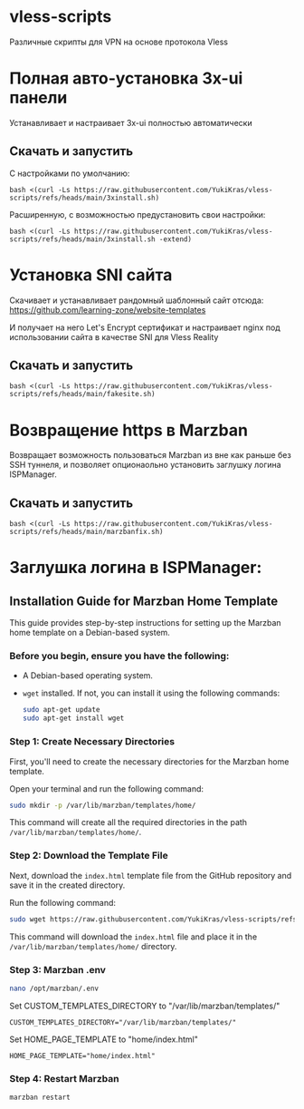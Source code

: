 # vless-scripts
Различные скрипты для VPN на основе протокола Vless

# Полная авто-установка 3x-ui панели
Устанавливает и настраивает 3x-ui полностью автоматически
## Скачать и запустить
С настройками по умолчанию:
```
bash <(curl -Ls https://raw.githubusercontent.com/YukiKras/vless-scripts/refs/heads/main/3xinstall.sh)
```
Расширенную, с возможностью предустановить свои настройки:
```
bash <(curl -Ls https://raw.githubusercontent.com/YukiKras/vless-scripts/refs/heads/main/3xinstall.sh -extend)
```

# Установка SNI сайта
Скачивает и устанавливает рандомный шаблонный сайт отсюда: https://github.com/learning-zone/website-templates

И получает на него Let's Encrypt сертификат и настраивает nginx под использовании сайта в качестве SNI для Vless Reality
## Скачать и запустить
```
bash <(curl -Ls https://raw.githubusercontent.com/YukiKras/vless-scripts/refs/heads/main/fakesite.sh)
```

# Возвращение https в Marzban
Возвращает возможность пользоваться Marzban из вне как раньше без SSH туннеля, и позволяет опционаольно установить заглушку логина ISPManager.
## Скачать и запустить
```
bash <(curl -Ls https://raw.githubusercontent.com/YukiKras/vless-scripts/refs/heads/main/marzbanfix.sh)
```

# Заглушка логина в ISPManager:

## Installation Guide for Marzban Home Template

This guide provides step-by-step instructions for setting up the Marzban home template on a Debian-based system.

### Before you begin, ensure you have the following:

- A Debian-based operating system.
- `wget` installed. If not, you can install it using the following commands:

  ```bash
  sudo apt-get update
  sudo apt-get install wget

### Step 1: Create Necessary Directories

First, you'll need to create the necessary directories for the Marzban home template.

Open your terminal and run the following command:

```bash
sudo mkdir -p /var/lib/marzban/templates/home/
```

This command will create all the required directories in the path `/var/lib/marzban/templates/home/`.

### Step 2: Download the Template File

Next, download the `index.html` template file from the GitHub repository and save it in the created directory.

Run the following command:

```bash
sudo wget https://raw.githubusercontent.com/YukiKras/vless-scripts/refs/heads/main/marzban-ispmgr/index.html -O /var/lib/marzban/templates/home/index.html
```

This command will download the `index.html` file and place it in the `/var/lib/marzban/templates/home/` directory.

### Step 3: Marzban .env

```bash
nano /opt/marzban/.env
```

Set CUSTOM_TEMPLATES_DIRECTORY to "/var/lib/marzban/templates/"
```
CUSTOM_TEMPLATES_DIRECTORY="/var/lib/marzban/templates/"
```

Set HOME_PAGE_TEMPLATE to "home/index.html"
```
HOME_PAGE_TEMPLATE="home/index.html"
```

### Step 4: Restart Marzban

```bash
marzban restart
```